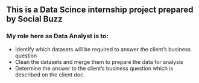 ## This is a Data Scince internship project prepared by Social Buzz 
### My role here as Data Analyst is to:
- Identify which datasets will be required to answer the client’s business question
- Clean the datasets and merge them to prepare the data for analysis
- Determine the answer to the client’s business question which is described on the client doc.
